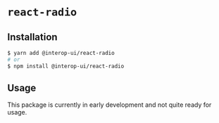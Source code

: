 # `react-radio`

## Installation

```sh
$ yarn add @interop-ui/react-radio
# or
$ npm install @interop-ui/react-radio
```

## Usage

This package is currently in early development and not quite ready for usage.
